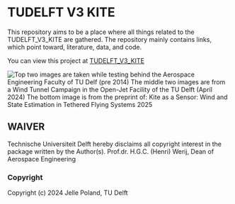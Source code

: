 # TUDELFT V3 KITE
This repository aims to be a place where all things related to the TUDELFT_V3_KITE are gathered.
The repository mainly contains links, which point toward, literature, data, and code.

You can view this project at [TUDELFT_V3_KITE](https://awegroup.github.io/TUDELFT_V3_KITE)

![Top two images are taken while testing behind the Aerospace Engineering Faculty of TU Delf (pre 2014)
The middle two images are from a Wind Tunnel Campaign in the Open-Jet Facility of the TU Delft (April 2024)
The bottom image is from the preprint of: [Kite as a Sensor: Wind and State Estimation in Tethered Flying Systems 2025](https://doi.org/10.5194/wes-2024-182)](data/images/TUDELFT_V3_KITE_image_collection.png)


## WAIVER

Technische Universiteit Delft hereby disclaims all copyright interest in the package written by the Author(s).
Prof.dr. H.G.C. (Henri) Werij, Dean of Aerospace Engineering

### Copyright
Copyright (c) 2024 Jelle Poland, TU Delft
